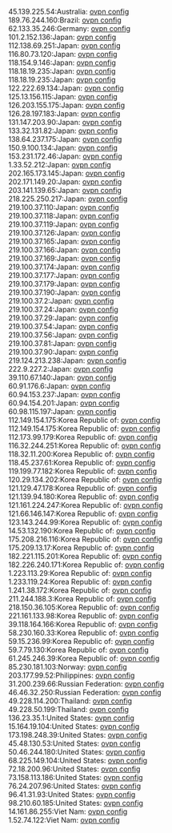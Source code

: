 45.139.225.54:Australia: [ovpn config](vpn/45_139_225_54.ovpn)  
189.76.244.160:Brazil: [ovpn config](vpn/189_76_244_160.ovpn)  
62.133.35.246:Germany: [ovpn config](vpn/62_133_35_246.ovpn)  
101.2.152.136:Japan: [ovpn config](vpn/101_2_152_136.ovpn)  
112.138.69.251:Japan: [ovpn config](vpn/112_138_69_251.ovpn)  
116.80.73.120:Japan: [ovpn config](vpn/116_80_73_120.ovpn)  
118.154.9.146:Japan: [ovpn config](vpn/118_154_9_146.ovpn)  
118.18.19.235:Japan: [ovpn config](vpn/118_18_19_235.ovpn)  
118.18.19.235:Japan: [ovpn config](vpn/118_18_19_235.ovpn)  
122.222.69.134:Japan: [ovpn config](vpn/122_222_69_134.ovpn)  
125.13.156.115:Japan: [ovpn config](vpn/125_13_156_115.ovpn)  
126.203.155.175:Japan: [ovpn config](vpn/126_203_155_175.ovpn)  
126.28.197.183:Japan: [ovpn config](vpn/126_28_197_183.ovpn)  
131.147.203.90:Japan: [ovpn config](vpn/131_147_203_90.ovpn)  
133.32.131.82:Japan: [ovpn config](vpn/133_32_131_82.ovpn)  
138.64.237.175:Japan: [ovpn config](vpn/138_64_237_175.ovpn)  
150.9.100.134:Japan: [ovpn config](vpn/150_9_100_134.ovpn)  
153.231.172.46:Japan: [ovpn config](vpn/153_231_172_46.ovpn)  
1.33.52.212:Japan: [ovpn config](vpn/1_33_52_212.ovpn)  
202.165.173.145:Japan: [ovpn config](vpn/202_165_173_145.ovpn)  
202.171.149.20:Japan: [ovpn config](vpn/202_171_149_20.ovpn)  
203.141.139.65:Japan: [ovpn config](vpn/203_141_139_65.ovpn)  
218.225.250.217:Japan: [ovpn config](vpn/218_225_250_217.ovpn)  
219.100.37.110:Japan: [ovpn config](vpn/219_100_37_110.ovpn)  
219.100.37.118:Japan: [ovpn config](vpn/219_100_37_118.ovpn)  
219.100.37.119:Japan: [ovpn config](vpn/219_100_37_119.ovpn)  
219.100.37.126:Japan: [ovpn config](vpn/219_100_37_126.ovpn)  
219.100.37.165:Japan: [ovpn config](vpn/219_100_37_165.ovpn)  
219.100.37.166:Japan: [ovpn config](vpn/219_100_37_166.ovpn)  
219.100.37.169:Japan: [ovpn config](vpn/219_100_37_169.ovpn)  
219.100.37.174:Japan: [ovpn config](vpn/219_100_37_174.ovpn)  
219.100.37.177:Japan: [ovpn config](vpn/219_100_37_177.ovpn)  
219.100.37.179:Japan: [ovpn config](vpn/219_100_37_179.ovpn)  
219.100.37.190:Japan: [ovpn config](vpn/219_100_37_190.ovpn)  
219.100.37.2:Japan: [ovpn config](vpn/219_100_37_2.ovpn)  
219.100.37.24:Japan: [ovpn config](vpn/219_100_37_24.ovpn)  
219.100.37.29:Japan: [ovpn config](vpn/219_100_37_29.ovpn)  
219.100.37.54:Japan: [ovpn config](vpn/219_100_37_54.ovpn)  
219.100.37.56:Japan: [ovpn config](vpn/219_100_37_56.ovpn)  
219.100.37.81:Japan: [ovpn config](vpn/219_100_37_81.ovpn)  
219.100.37.90:Japan: [ovpn config](vpn/219_100_37_90.ovpn)  
219.124.213.238:Japan: [ovpn config](vpn/219_124_213_238.ovpn)  
222.9.227.2:Japan: [ovpn config](vpn/222_9_227_2.ovpn)  
39.110.67.140:Japan: [ovpn config](vpn/39_110_67_140.ovpn)  
60.91.176.6:Japan: [ovpn config](vpn/60_91_176_6.ovpn)  
60.94.153.237:Japan: [ovpn config](vpn/60_94_153_237.ovpn)  
60.94.154.201:Japan: [ovpn config](vpn/60_94_154_201.ovpn)  
60.98.115.197:Japan: [ovpn config](vpn/60_98_115_197.ovpn)  
112.149.154.175:Korea Republic of: [ovpn config](vpn/112_149_154_175.ovpn)  
112.149.154.175:Korea Republic of: [ovpn config](vpn/112_149_154_175.ovpn)  
112.173.99.179:Korea Republic of: [ovpn config](vpn/112_173_99_179.ovpn)  
116.32.244.251:Korea Republic of: [ovpn config](vpn/116_32_244_251.ovpn)  
118.32.11.200:Korea Republic of: [ovpn config](vpn/118_32_11_200.ovpn)  
118.45.237.61:Korea Republic of: [ovpn config](vpn/118_45_237_61.ovpn)  
119.199.77.182:Korea Republic of: [ovpn config](vpn/119_199_77_182.ovpn)  
120.29.134.202:Korea Republic of: [ovpn config](vpn/120_29_134_202.ovpn)  
121.129.47.178:Korea Republic of: [ovpn config](vpn/121_129_47_178.ovpn)  
121.139.94.180:Korea Republic of: [ovpn config](vpn/121_139_94_180.ovpn)  
121.161.224.247:Korea Republic of: [ovpn config](vpn/121_161_224_247.ovpn)  
121.66.146.147:Korea Republic of: [ovpn config](vpn/121_66_146_147.ovpn)  
123.143.244.99:Korea Republic of: [ovpn config](vpn/123_143_244_99.ovpn)  
14.53.132.190:Korea Republic of: [ovpn config](vpn/14_53_132_190.ovpn)  
175.208.216.116:Korea Republic of: [ovpn config](vpn/175_208_216_116.ovpn)  
175.209.13.17:Korea Republic of: [ovpn config](vpn/175_209_13_17.ovpn)  
182.221.115.201:Korea Republic of: [ovpn config](vpn/182_221_115_201.ovpn)  
182.226.240.171:Korea Republic of: [ovpn config](vpn/182_226_240_171.ovpn)  
1.223.113.29:Korea Republic of: [ovpn config](vpn/1_223_113_29.ovpn)  
1.233.119.24:Korea Republic of: [ovpn config](vpn/1_233_119_24.ovpn)  
1.241.38.172:Korea Republic of: [ovpn config](vpn/1_241_38_172.ovpn)  
211.244.188.3:Korea Republic of: [ovpn config](vpn/211_244_188_3.ovpn)  
218.150.36.105:Korea Republic of: [ovpn config](vpn/218_150_36_105.ovpn)  
221.161.133.98:Korea Republic of: [ovpn config](vpn/221_161_133_98.ovpn)  
39.118.164.166:Korea Republic of: [ovpn config](vpn/39_118_164_166.ovpn)  
58.230.160.33:Korea Republic of: [ovpn config](vpn/58_230_160_33.ovpn)  
59.15.236.99:Korea Republic of: [ovpn config](vpn/59_15_236_99.ovpn)  
59.7.79.130:Korea Republic of: [ovpn config](vpn/59_7_79_130.ovpn)  
61.245.246.39:Korea Republic of: [ovpn config](vpn/61_245_246_39.ovpn)  
85.230.181.103:Norway: [ovpn config](vpn/85_230_181_103.ovpn)  
203.177.99.52:Philippines: [ovpn config](vpn/203_177_99_52.ovpn)  
31.200.239.66:Russian Federation: [ovpn config](vpn/31_200_239_66.ovpn)  
46.46.32.250:Russian Federation: [ovpn config](vpn/46_46_32_250.ovpn)  
49.228.114.200:Thailand: [ovpn config](vpn/49_228_114_200.ovpn)  
49.228.50.199:Thailand: [ovpn config](vpn/49_228_50_199.ovpn)  
136.23.35.1:United States: [ovpn config](vpn/136_23_35_1.ovpn)  
15.164.19.104:United States: [ovpn config](vpn/15_164_19_104.ovpn)  
173.198.248.39:United States: [ovpn config](vpn/173_198_248_39.ovpn)  
45.48.130.53:United States: [ovpn config](vpn/45_48_130_53.ovpn)  
50.46.244.180:United States: [ovpn config](vpn/50_46_244_180.ovpn)  
68.225.149.104:United States: [ovpn config](vpn/68_225_149_104.ovpn)  
72.18.200.96:United States: [ovpn config](vpn/72_18_200_96.ovpn)  
73.158.113.186:United States: [ovpn config](vpn/73_158_113_186.ovpn)  
76.24.207.96:United States: [ovpn config](vpn/76_24_207_96.ovpn)  
96.41.31.93:United States: [ovpn config](vpn/96_41_31_93.ovpn)  
98.210.60.185:United States: [ovpn config](vpn/98_210_60_185.ovpn)  
14.161.86.255:Viet Nam: [ovpn config](vpn/14_161_86_255.ovpn)  
1.52.74.122:Viet Nam: [ovpn config](vpn/1_52_74_122.ovpn)  
